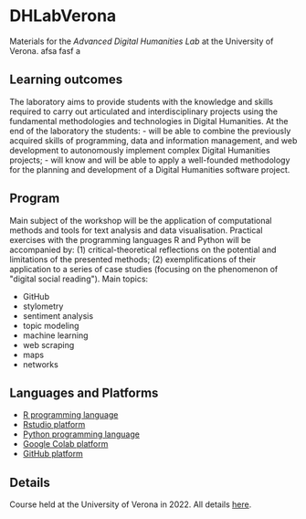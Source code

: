# DHLabVerona
Materials for the *Advanced Digital Humanities Lab* at the University of Verona. afsa fasf a

## Learning outcomes

The laboratory aims to provide students with the knowledge and skills required to carry out articulated and interdisciplinary projects using the fundamental methodologies and technologies in Digital Humanities. At the end of the laboratory the students: - will be able to combine the previously acquired skills of programming, data and information management, and web development to autonomously implement complex Digital Humanities projects; - will know and will be able to apply a well-founded methodology for the planning and development of a Digital Humanities software project.

## Program

Main subject of the workshop will be the application of computational methods and tools for text analysis and data visualisation. Practical exercises with the programming languages R and Python will be accompanied by: (1) critical-theoretical reflections on the potential and limitations of the presented methods; (2) exemplifications of their application to a series of case studies (focusing on the phenomenon of "digital social reading").
Main topics:
- GitHub
- stylometry
- sentiment analysis
- topic modeling
- machine learning
- web scraping
- maps
- networks

## Languages and Platforms

- [R programming language](https://www.r-project.org/)
- [Rstudio platform](https://www.rstudio.com/)
- [Python programming language](https://www.python.org/)
- [Google Colab platform](https://colab.research.google.com/)
- [GitHub platform](https://github.com/) 

## Details

Course held at the University of Verona in 2022. All details [here](https://www.corsi.univr.it/?ent=cs&aa=2021%2F2022&codiceCs=L23&codins=4S008112&discr=&discrCd=&id=904&menu=Studiare&tab=Insegnamenti&lang=en).
